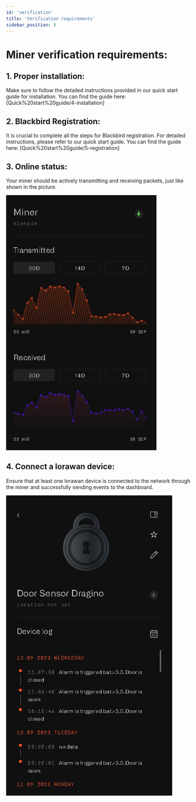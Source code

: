 ```yaml
---
id: 'verification'
title: 'Verification requirements'
sidebar_position: 8
---
```


# Miner verification requirements:

## 1. Proper installation: 
Make sure to follow the detailed instructions provided in our quick start guide for installation. You can find the guide here: [Quick%20start%20guide/4-installation]

## 2. Blackbird Registration: 
It is crucial to complete all the steps for Blackbird registration. For detailed instructions, please refer to our quick start guide. You can find the guide here: [Quick%20start%20guide/5-registration]

## 3. Online status: 
Your miner should be actively transmitting and receiving packets, just like shown in the picture.

![One](miner_transmitting.jpg)

## 4. Connect a lorawan device: 
Ensure that at least one lorawan device is connected to the network through the miner and successfully sending events to the dashboard.

![One](door_sensor_dragino_send_events.jpg)